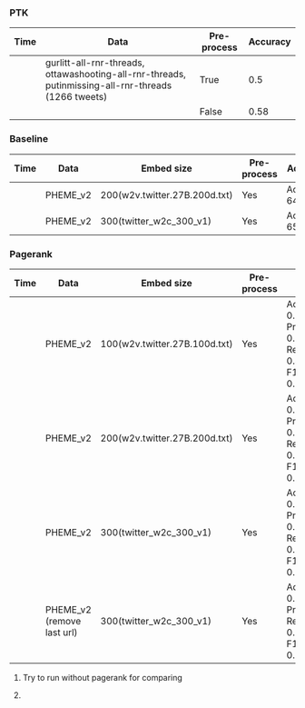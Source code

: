 ### PTK

Time | Data | Pre-process | Accuracy
--- | --- | --- | ---
| | gurlitt-all-rnr-threads, ottawashooting-all-rnr-threads, putinmissing-all-rnr-threads (1266 tweets) | True | 0.5
| | | False | 0.58

### Baseline
Time | Data | Embed size | Pre-process | Accuracy
--- | --- | --- | --- | ---
| | PHEME_v2 | 200(w2v.twitter.27B.200d.txt) | Yes | Accuracy: 64.782
| | PHEME_v2 | 300(twitter_w2c_300_v1) | Yes | Accuracy: 65.664

### Pagerank

Time | Data | Embed size | Pre-process | Accuracy
--- | --- | --- | --- | ---
| | PHEME_v2 | 100(w2v.twitter.27B.100d.txt) | Yes | Accuracy: 0.733402489626556 <br>Precision: 0.7154308617234469 <br>Recall: 0.4897119341563786 <br>F1: 0.5814332247557004
| | PHEME_v2 | 200(w2v.twitter.27B.200d.txt) | Yes | Accuracy: 0.7520746887966805 <br>Precision: 0.751503006012024 <br>Recall: 0.51440329218107 <br>F1: 0.6107491856677525
| | PHEME_v2 | 300(twitter_w2c_300_v1) | Yes | Accuracy: 0.7712655601659751 <br>Precision: 0.7491349480968859 <br>Recall: 0.5939643347050755 <br>F1: 0.6625860749808722
| | PHEME_v2 (remove last url) | 300(twitter_w2c_300_v1) | Yes | Accuracy: 0.7619294605809128 <br>Precision: 0.734375 <br>Recall: 0.5802469135802469 <br>F1: 0.6482758620689656

1. Try to run without pagerank for comparing


2. 